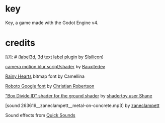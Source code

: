 # key
Key, a game made with the Godot Engine v4.


# credits
[//]: # ([label3d, 3d text label plugin](https://github.com/SIsilicon/Godot-3D-text-plugin) by [SIsilicon](https://github.com/SIsilicon))

[camera motion blur script/shader](https://github.com/Bauxitedev/godot-motion-blur) by [Bauxitedev](https://github.com/Bauxitedev)

[Rainy Hearts](https://www.dafont.com/rainyhearts.font) bitmap font by Camellina

[Roboto Google font](https://fonts.google.com/specimen/Roboto) by [Christian Robertson](https://fonts.google.com/?query=Christian+Robertson)

["Box Divide ID" shader for the ground shader](https://www.shadertoy.com/view/WlsSRs) by [shadertoy user Shane](https://www.shadertoy.com/user/Shane)

[sound 263619__zaneclampett__metal-on-concrete.mp3] by [zaneclampett](https://freesound.org/people/zaneclampett/ )

Sound effects from [Quick Sounds](https://quicksounds.com)


